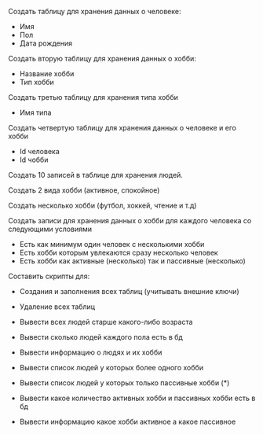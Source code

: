 Создать таблицу для хранения данных о человеке:
- Имя
- Пол
- Дата рождения 

Создать вторую таблицу для хранения данных о хобби:
- Название хобби
- Тип хобби

Создать третью таблицу для хранения типа хобби
- Имя типа

Создать четвертую таблицу для хранения данных о человеке и его хобби
- Id человека
- Id чобби

Создать 10 записей в таблице для хранения людей.

Создать 2 вида хобби (активное, спокойное)

Создать несколько хобби (футбол, хоккей, чтение и т.д)

Создать записи для хранения данных о хобби для каждого человека со следующими условиями
- Есть как минимум один человек с несколькими хобби
- Есть хобби которым увлекаются сразу несколько человек
- Есть хобби как активные (несколько) так и пассивные (несколько)

Составить скрипты для:
- Создания и заполнения всех таблиц (учитывать внешние ключи)
- Удаление всех таблиц

- Вывести всех людей старше какого-либо возраста
- Вывести сколько людей каждого пола есть в бд
- Вывести информацию о людях и их хобби
- Вывести список людей у которых более одного хобби
- Вывести список людей у которых только пассивные хобби (*)
- Вывести какое количество активных хобби и пассивных хобби есть в бд
- Вывести информацию какое хобби активное а какое пассивное
